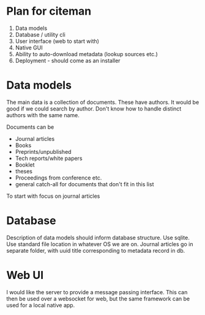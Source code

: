 # Plan for citeman

 1. Data models
 2. Database / utility cli
 3. User interface (web to start with)
 4. Native GUI
 5. Ability to auto-download metadata (lookup sources etc.)
 5. Deployment - should come as an installer

# Data models

The main data is a collection of documents. These have authors. It would be good if we could
search by author. Don't know how to handle distinct authors with the same name.

Documents can be

 - Journal articles
 - Books
 - Preprints/unpublished
 - Tech reports/white papers
 - Booklet
 - theses
 - Proceedings from conference etc.
 - general catch-all for documents that don't fit in this list

To start with focus on journal articles

# Database

Description of data models should inform database structure. Use sqlite. Use standard file location
in whatever OS we are on. Journal articles go in separate folder, with uuid title corresponding to
metadata record in db.


# Web UI

I would like the server to provide a message passing interface. This can then be used over
a websocket for web, but the same framework can be used for a local native app.
